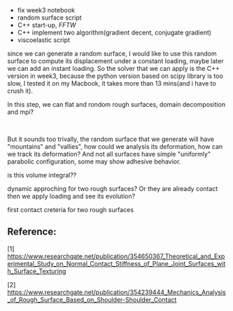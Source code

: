 - fix week3 notebook
- random surface script
- C++ start-up, *FFTW*
- C++ implement two algorithm(gradient decent, conjugate gradient)
- viscoelastic script

since we can generate a random surface, I would like to use this random surface to compute its displacement under a constant loading, maybe later we can add an instant loading. So the solver that we can apply is the C++ version in week3, because the python version based on scipy library is too slow, I tested it on my Macbook, it takes more than 13 mins(and i have to crush it).

In this step, we can flat and rondom rough surfaces, domain decomposition and mpi?

![]()
![]()

But it sounds too trivally, the random surface that we generate will have "mountains" and "vallies", how could we analysis its deformation, how can we track its deformation? And not all surfaces have simple "uniformly" parabolic configuration, some may show adhesive behavior.

is this volume integral??

dynamic approching for two rough surfaces? Or they are already contact then we apply loading and see its evolution?

first contact creteria for two rough surfaces


## Reference:

[1] https://www.researchgate.net/publication/354650367_Theoretical_and_Experimental_Study_on_Normal_Contact_Stiffness_of_Plane_Joint_Surfaces_with_Surface_Texturing

[2] https://www.researchgate.net/publication/354239444_Mechanics_Analysis_of_Rough_Surface_Based_on_Shoulder-Shoulder_Contact